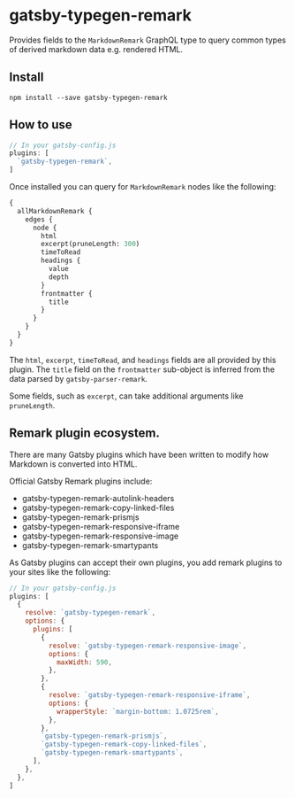 # gatsby-typegen-remark

Provides fields to the `MarkdownRemark` GraphQL type to query common
types of derived markdown data e.g. rendered HTML.

## Install

`npm install --save gatsby-typegen-remark`

## How to use

```javascript
// In your gatsby-config.js
plugins: [
  `gatsby-typegen-remark`,
]
```

Once installed you can query for `MarkdownRemark` nodes like the
following:

```graphql
{
  allMarkdownRemark {
    edges {
      node {
        html
        excerpt(pruneLength: 300)
        timeToRead
        headings {
          value
          depth
        }
        frontmatter {
          title
        }
      }
    }
  }
}
```

The `html`, `excerpt`, `timeToRead`, and `headings` fields are all provided by
this plugin. The `title` field on the `frontmatter` sub-object is
inferred from the data parsed by `gatsby-parser-remark`.

Some fields, such as `excerpt`, can take additional arguments like
`pruneLength`.

## Remark plugin ecosystem.

There are many Gatsby plugins which have been written to modify how
Markdown is converted into HTML.

Official Gatsby Remark plugins include:

* gatsby-typegen-remark-autolink-headers
* gatsby-typegen-remark-copy-linked-files
* gatsby-typegen-remark-prismjs
* gatsby-typegen-remark-responsive-iframe
* gatsby-typegen-remark-responsive-image
* gatsby-typegen-remark-smartypants

As Gatsby plugins can accept their own plugins, you add remark plugins
to your sites like the following:

```javascript
// In your gatsby-config.js
plugins: [
  {
    resolve: `gatsby-typegen-remark`,
    options: {
      plugins: [
        {
          resolve: `gatsby-typegen-remark-responsive-image`,
          options: {
            maxWidth: 590,
          },
        },
        {
          resolve: `gatsby-typegen-remark-responsive-iframe`,
          options: {
            wrapperStyle: `margin-bottom: 1.0725rem`,
          },
        },
        `gatsby-typegen-remark-prismjs`,
        `gatsby-typegen-remark-copy-linked-files`,
        `gatsby-typegen-remark-smartypants`,
      ],
    },
  },
]
```
